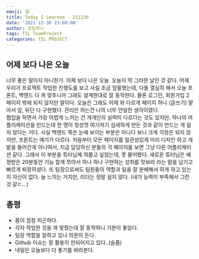 ```yaml
---
emoji: 😵
title: Today I Learned - 211230
date: '2021-12-30 23:00:00'
author: 코딩쿠니
tags: TIL TeamProject 
categories: TIL PROJECT
---
```


## 어제 보다 나은 오늘
너무 좋은 말이지 아니한가. 어제 보다 나은 오늘. 오늘이 딱 그러한 날인 것 같다. 어제 우리가 프로젝트 작업한 진행도를 보고 사실 조금 암울했는데, 다들 열심히 해서 오늘 프론트, 백엔드 다 껴 맞추니까 그래도 설계한대로 잘 동작한다. 물론 로그인, 회원가입 2페이지 밖에 되지 않지만 말이다. 오늘은 그래도 어제 와 다르게 페이지 하나 (글쓰기) 맡아서 앞, 뒤단 다 구현했다. 관리만 하는건 나의 너무 안일한 생각이였다.    
협업을 하면서 가장 어렵게 느끼는 건 개개인의 실력이 다르다는 것도 있지만, 하나의 어플리케이션을 만드는데 한 명이 정성껏 여기저기 섬세하게 만든 것과 같이 만드는 게 쉽지 않다는 거다. 사실 백엔드 쪽은 눈에 보이는 부분은 아니다 보니 크게 걱정은 되지 않지만, 프론트는 얘기가 다르다. 처음부터 모든 페이지를 일관성있게 미리 디자인 하고 개발을 들어간게 아니여서, 지금 담당하신 분들의 각 페이지를 보면 그냥 다른 어플리케이션 같다. 그래서 이 부분을 튜터님께 여쭙고 싶었는데, 못 물어봤다. 새로운 튜터님은 배정받은 20분동안 기능 잘게 쪼아서 하나 하나 구현하는 성취를 맛보라 라는 말을 남기고 빠르게 퇴장하셨다. 또 팀장으로써도 팀원들의 역할과 일을 잘 분배해서 하게 하고 있는 지 자신이 없다. 늘 느끼는 거지만, 리더는 정말 쉽지 않다. (내가 능력이 부족해서 그런것 같ㄷ...)

## 총평
* 몸이 점점 피곤하다.
* 각자 작업한 것을 껴 맞췄는데 잘 동작하니 기분이 좋았다.
* 팀장 역할을 잘하고 있나 의문이 든다.
* Github 이슈는 잘 활용이 안되어지고 있다..(슬픔)
* 내일은 오늘보다 더 좋기를 바라본다.

```toc
```